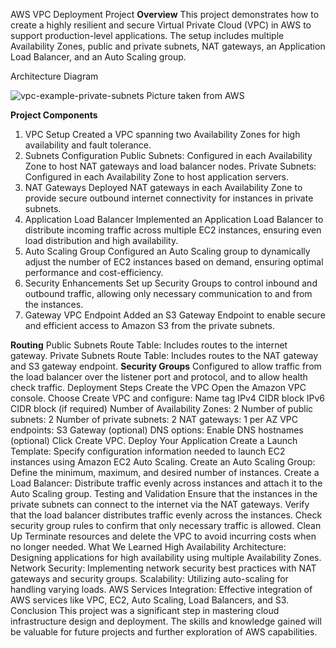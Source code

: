 AWS VPC Deployment Project
**Overview**
This project demonstrates how to create a highly resilient and secure Virtual Private Cloud (VPC) in AWS to support production-level applications. The setup includes multiple Availability Zones, public and private subnets, NAT gateways, an Application Load Balancer, and an Auto Scaling group.

Architecture Diagram

![vpc-example-private-subnets](https://github.com/ShubhamSingh444/AWS-project_May/assets/97628683/9b3e06a5-3e3b-4fa7-80b9-5ed4d152e188)
Picture taken from AWS

**Project Components**
1. VPC Setup
Created a VPC spanning two Availability Zones for high availability and fault tolerance.
2. Subnets Configuration
Public Subnets: Configured in each Availability Zone to host NAT gateways and load balancer nodes.
Private Subnets: Configured in each Availability Zone to host application servers.
3. NAT Gateways
Deployed NAT gateways in each Availability Zone to provide secure outbound internet connectivity for instances in private subnets.
4. Application Load Balancer
Implemented an Application Load Balancer to distribute incoming traffic across multiple EC2 instances, ensuring even load distribution and high availability.
5. Auto Scaling Group
Configured an Auto Scaling group to dynamically adjust the number of EC2 instances based on demand, ensuring optimal performance and cost-efficiency.
6. Security Enhancements
Set up Security Groups to control inbound and outbound traffic, allowing only necessary communication to and from the instances.
7. Gateway VPC Endpoint
Added an S3 Gateway Endpoint to enable secure and efficient access to Amazon S3 from the private subnets.

**Routing**
Public Subnets Route Table: Includes routes to the internet gateway.
Private Subnets Route Table: Includes routes to the NAT gateway and S3 gateway endpoint.
**Security Groups**
Configured to allow traffic from the load balancer over the listener port and protocol, and to allow health check traffic.
Deployment Steps
Create the VPC
Open the Amazon VPC console.
Choose Create VPC and configure:
Name tag
IPv4 CIDR block
IPv6 CIDR block (if required)
Number of Availability Zones: 2
Number of public subnets: 2
Number of private subnets: 2
NAT gateways: 1 per AZ
VPC endpoints: S3 Gateway (optional)
DNS options: Enable DNS hostnames (optional)
Click Create VPC.
Deploy Your Application
Create a Launch Template:
Specify configuration information needed to launch EC2 instances using Amazon EC2 Auto Scaling.
Create an Auto Scaling Group:
Define the minimum, maximum, and desired number of instances.
Create a Load Balancer:
Distribute traffic evenly across instances and attach it to the Auto Scaling group.
Testing and Validation
Ensure that the instances in the private subnets can connect to the internet via the NAT gateways.
Verify that the load balancer distributes traffic evenly across the instances.
Check security group rules to confirm that only necessary traffic is allowed.
Clean Up
Terminate resources and delete the VPC to avoid incurring costs when no longer needed.
What We Learned
High Availability Architecture: Designing applications for high availability using multiple Availability Zones.
Network Security: Implementing network security best practices with NAT gateways and security groups.
Scalability: Utilizing auto-scaling for handling varying loads.
AWS Services Integration: Effective integration of AWS services like VPC, EC2, Auto Scaling, Load Balancers, and S3.
Conclusion
This project was a significant step in mastering cloud infrastructure design and deployment. The skills and knowledge gained will be valuable for future projects and further exploration of AWS capabilities.
